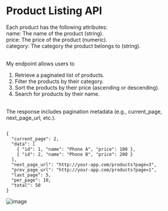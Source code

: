 # Product Listing API

Each product has the following attributes:<br>
name: The name of the product (string).<br>
price: The price of the product (numeric).<br>
category: The category the product belongs to (string).<br><br>

My endpoint allows users to <br>
1. Retrieve a paginated list of products.<br>
2. Filter the products by their category.<br>
3. Sort the products by their price (ascending or descending).<br>
4. Search for products by their name.<br><br>

The response includes pagination metadata (e.g., current_page, next_page_url, etc.). <br>
<pre><code>
{
  "current_page": 2,
  "data": [
    { "id": 1, "name": "Phone A", "price": 100 },
    { "id": 2, "name": "Phone B", "price": 200 }
  ],
  "next_page_url": "http://your-app.com/products?page=3",
  "prev_page_url": "http://your-app.com/products?page=1",
  "last_page": 5,
  "per_page": 10,
  "total": 50
}
</code></pre>
![image](https://github.com/user-attachments/assets/87638b93-dc05-4511-ad8e-98cd2b67cb35)

